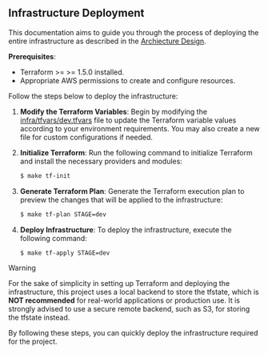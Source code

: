 ## Infrastructure Deployment

This documentation aims to guide you through the process of deploying the entire infrastructure as described in the [Archiecture Design](./architecture-design.md).

**Prerequisites**:
- Terraform >= >= 1.5.0 installed.
- Appropriate AWS permissions to create and configure resources.

Follow the steps below to deploy the infrastructure:

1. **Modify the Terraform Variables**: Begin by modifying the [infra/tfvars/dev.tfvars](../infra/tfvars/dev.tfvars) file to update the Terraform variable values according to your environment requirements. You may also create a new file for custom configurations if needed.

2. **Initialize Terraform**: Run the following command to initialize Terraform and install the necessary providers and modules:
    ```bash
    $ make tf-init
    ```

3. **Generate Terraform Plan**: Generate the Terraform execution plan to preview the changes that will be applied to the infrastructure:
    ```bash
    $ make tf-plan STAGE=dev
    ```

4. **Deploy Infrastructure**: To deploy the infrastructure, execute the following command:
    ```bash
    $ make tf-apply STAGE=dev
    ```

> [!WARNING]  
> For the sake of simplicity in setting up Terraform and deploying the infrastructure, this project uses a local backend to store the tfstate, which is **NOT recommended** for real-world applications or production use. It is strongly advised to use a secure remote backend, such as S3, for storing the tfstate instead.

By following these steps, you can quickly deploy the infrastructure required for the project.
